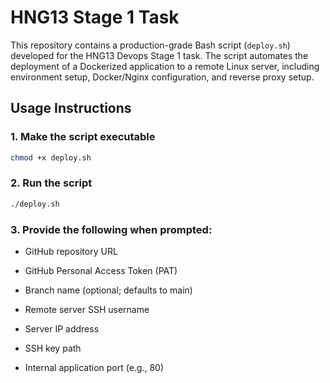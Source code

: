 # HNG13 Stage 1 Task

This repository contains a production-grade Bash script (`deploy.sh`) developed for the HNG13 Devops Stage 1 task. The script automates the deployment of a Dockerized application to a remote Linux server, including environment setup, Docker/Nginx configuration, and reverse proxy setup.


##  Usage Instructions

### 1. Make the script executable
```bash
chmod +x deploy.sh
```

### 2. Run the script
```bash
./deploy.sh
```

### 3. Provide the following when prompted:
* GitHub repository URL

* GitHub Personal Access Token (PAT)

* Branch name (optional; defaults to main)

* Remote server SSH username

* Server IP address

* SSH key path

* Internal application port (e.g., 80)
